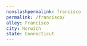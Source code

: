 ```yaml
---
﻿nonslashpermalink: francisco
permalink: /francisco/
alley: Francisco
city: Norwich
state: Connecticut
---
```

